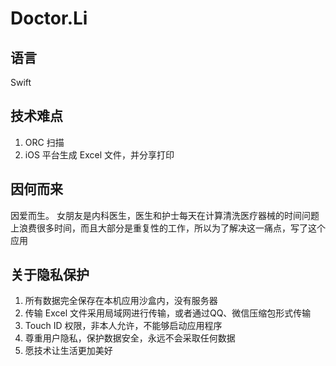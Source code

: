 # Doctor.Li
## 语言
Swift
## 技术难点
1. ORC 扫描
2. iOS 平台生成 Excel 文件，并分享打印  

## 因何而来
因爱而生。
女朋友是内科医生，医生和护士每天在计算清洗医疗器械的时间问题上浪费很多时间，而且大部分是重复性的工作，所以为了解决这一痛点，写了这个应用   
  
## 关于隐私保护
1. 所有数据完全保存在本机应用沙盒内，没有服务器
2. 传输 Excel 文件采用局域网进行传输，或者通过QQ、微信压缩包形式传输
3. Touch ID 权限，非本人允许，不能够启动应用程序
4. 尊重用户隐私，保护数据安全，永远不会采取任何数据
5. 愿技术让生活更加美好

